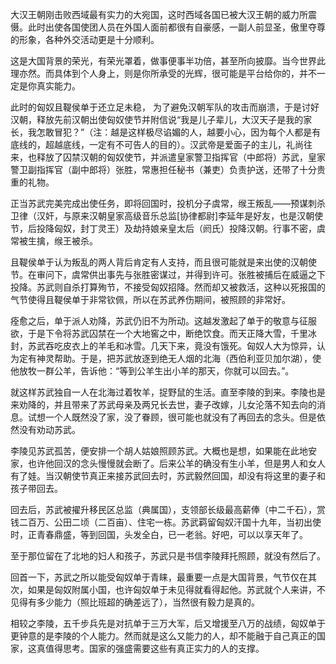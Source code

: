 大汉王朝刚击败西域最有实力的大宛国，这时西域各国已被大汉王朝的威力所震慑。此时出使各国使团人员在外国人面前都很有自豪感，一副人前显圣，傲里夺尊的形象，各种外交活动更是十分顺利。

这是大国背景的荣光，有荣光罩着，做事便事半功倍，甚至所向披靡。当今世界此理亦然。而具体到个人身上，则是你所承受的光辉，很可能是平台给你的，并不一定是你真实能力。

此时的匈奴且鞮侯单于还立足未稳， 为了避免汉朝军队的攻击而崩溃，于是讨好汉朝，释放先前汉朝出使匈奴使节并附信说“我是儿子辈儿，大汉天子是我的家长，我怎敢冒犯？”（注：越是这样极尽谄媚的人，越要小心，因为每个人都是有底线的，超越底线，一定有不可告人的目的）。汉武帝是爱面子的主儿，礼尚往来，也释放了囚禁汉朝的匈奴使节，并派遣皇家警卫指挥官（中郎将）苏武，皇家警卫副指挥官（副中郎将）张胜，常惠担任秘书（兼吏）负责护送，还带了十分贵重的礼物。

正当苏武完美完成出使任务，即将回国时，投机分子虞常，缑王叛乱——预谋刺杀卫律（汉奸，与原来汉朝皇家高级音乐总监[协律都尉]李延年是好友，也是汉朝使节，后投降匈奴，封丁灵王）及劫持娘亲皇太后（阏氏）投降汉朝。行事不密，虞常被生擒，缑王被杀。

且鞮侯单于认为叛乱的两人背后肯定有人支持，而且很可能就是来出使的汉朝使节。在审问下，虞常供出事先与张胜密谋过，并得到许可。张胜被捕后在威逼之下投降。苏武则自杀打算殉节，不接受匈奴招降。然而却又被救活，这种以死报国的气节使得且鞮侯单于非常钦佩，所以在苏武养伤期间，被照顾的非常好。

痊愈之后，单于派人劝降，苏武仍旧不为所动。这越发激起了单于的敬意与征服欲，于是下令将苏武囚禁在一个大地窖之中，断绝饮食。而天正降大雪，千里冰封，苏武吞吃皮衣上的羊毛和冰雪。几天下来，竟没有饿死。匈奴人大为惊异，认为定有神灵帮助。于是，把苏武放逐到绝无人烟的北海（西伯利亚贝加尔湖），使他放牧一群公羊，告诉他：“等到公羊生出小羊的那天，你就可以回去。”。

就这样苏武独自一人在北海过着牧羊，捉野鼠的生活。直至李陵的到来。李陵也是来劝降的，并且带来了苏武母亲及两兄长去世，妻子改嫁，儿女沦落不知去向的消息。试想一个人既然没了家，没了眷顾，很可能也就没有了再回去的念头。但是依然没有劝动苏武。

李陵见苏武孤苦，便安排一个胡人姑娘照顾苏武。大概也是想，如果能在此地安家，也许他回汉的念头慢慢就会断了。后来公羊的确没有生小羊，但是男人和女人有了娃。当汉朝使节真正来接苏武回去时，苏武毅然回国，却没有将这里的妻子和孩子带回去。

回去后，苏武被擢升移民区总监（典属国），支领部长级最高薪俸（中二千石），赏钱二百万、公田二顷（二百亩）、住宅一栋。苏武羁留匈奴汗国十九年，当初出使时，正青春鼎盛，等到回国，头发全白，已一老翁。好吧，可以以享天年了。

至于那位留在了北地的妇人和孩子，苏武只是书信李陵拜托照顾，就没有然后了。

回首一下，苏武之所以能受匈奴单于青睐，最重要一点是大国背景，气节仅在其次，如果是匈奴附属小国，也许匈奴单于未见得就看得起他。苏武就个人来讲，不见得有多少能力（照比班超的确差远了），当然很有毅力是真的。

相较之李陵，五千步兵先是对抗单于三万大军，后又增援至八万的战绩，匈奴单于更钟意的是李陵的个人能力。然而就是这么又能力的人，却不能融于自己真正的国家，这真值得思考。国家的强盛需要这些有真正实力的人的支撑。